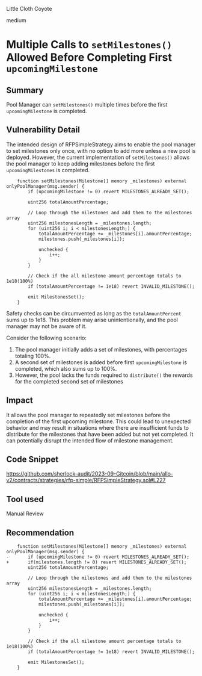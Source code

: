 Little Cloth Coyote

medium

# Multiple Calls to `setMilestones()` Allowed Before Completing First `upcomingMilestone`
## Summary
Pool Manager can `setMilestones()` multiple times before the first `upcomingMilestone` is completed. 

## Vulnerability Detail
The intended design of RFPSimpleStrategy aims to enable the pool manager to set milestones only once, with no option to add more unless a new pool is deployed. However, the current implementation of `setMilestones()` allows the pool manager to keep adding milestones before the first `upcomingMilestones` is completed.

```solidity
    function setMilestones(Milestone[] memory _milestones) external onlyPoolManager(msg.sender) {
        if (upcomingMilestone != 0) revert MILESTONES_ALREADY_SET();

        uint256 totalAmountPercentage;

        // Loop through the milestones and add them to the milestones array
        uint256 milestonesLength = _milestones.length;
        for (uint256 i; i < milestonesLength;) {
            totalAmountPercentage += _milestones[i].amountPercentage;
            milestones.push(_milestones[i]);

            unchecked {
                i++;
            }
        }

        // Check if the all milestone amount percentage totals to 1e18(100%)
        if (totalAmountPercentage != 1e18) revert INVALID_MILESTONE();

        emit MilestonesSet();
    }
```
Safety checks can be circumvented as long as the `totalAmountPercent` sums up to 1e18. This problem may arise unintentionally, and the pool manager may not be aware of it.

Consider the following scenario:

1. The pool manager initially adds a set of milestones, with percentages totaling 100%.
2. A second set of milestones is added before first `upcomingMilestone` is completed, which also sums up to 100%.
3. However, the pool lacks the funds required to `distribute()` the rewards for the completed second set of milestones

## Impact
It allows the pool manager to repeatedly set milestones before the completion of the first upcoming milestone. This could lead to unexpected behavior and may result in situations where there are insufficient funds to distribute for the milestones that have been added but not yet completed. It can potentially disrupt the intended flow of milestone management.

## Code Snippet
https://github.com/sherlock-audit/2023-09-Gitcoin/blob/main/allo-v2/contracts/strategies/rfp-simple/RFPSimpleStrategy.sol#L227
## Tool used

Manual Review

## Recommendation
```solidity
    function setMilestones(Milestone[] memory _milestones) external onlyPoolManager(msg.sender) {
-       if (upcomingMilestone != 0) revert MILESTONES_ALREADY_SET();
+       if(milestones.length != 0) revert MILESTONES_ALREADY_SET();
        uint256 totalAmountPercentage;

        // Loop through the milestones and add them to the milestones array
        uint256 milestonesLength = _milestones.length;
        for (uint256 i; i < milestonesLength;) {
            totalAmountPercentage += _milestones[i].amountPercentage;
            milestones.push(_milestones[i]);

            unchecked {
                i++;
            }
        }

        // Check if the all milestone amount percentage totals to 1e18(100%)
        if (totalAmountPercentage != 1e18) revert INVALID_MILESTONE();

        emit MilestonesSet();
    }
```
